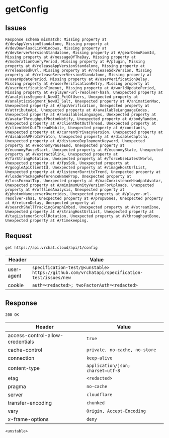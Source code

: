 # getConfig

## Issues
```
Response schema mismatch: Missing property at #/devAppVersionStandalone, Missing property at #/devDownloadLinkWindows, Missing property at #/devServerVersionStandalone, Missing property at #/gearDemoRoomId, Missing property at #/messageOfTheDay, Missing property at #/moderationQueryPeriod, Missing property at #/plugin, Missing property at #/releaseAppVersionStandalone, Missing property at #/releaseSdkUrl, Missing property at #/releaseSdkVersion, Missing property at #/releaseServerVersionStandalone, Missing property at #/userUpdatePeriod, Missing property at #/userVerificationDelay, Missing property at #/userVerificationRetry, Missing property at #/userVerificationTimeout, Missing property at #/worldUpdatePeriod, Missing property at #/player-url-resolver-hash, Unexpected property at #/analyticsSegment_NewUI_PctOfUsers, Unexpected property at #/analyticsSegment_NewUI_Salt, Unexpected property at #/animationMac, Unexpected property at #/apiVerification, Unexpected property at #/attributeApi, Unexpected property at #/availableLanguageCodes, Unexpected property at #/availableLanguages, Unexpected property at #/avatarThroughputPhotonNotify, Unexpected property at #/bodyRandom, Unexpected property at #/clientNetOutThread, Unexpected property at #/clientNetOutThreadMobile, Unexpected property at #/constants, Unexpected property at #/currentPrivacyVersion, Unexpected property at #/disableAVProInProton, Unexpected property at #/disableCaptcha, Unexpected property at #/distanceDeploymentKeyword, Unexpected property at #/economyPauseEnd, Unexpected property at #/economyPauseStart, Unexpected property at #/economyState, Unexpected property at #/extractBlink, Unexpected property at #/farStringRotation, Unexpected property at #/forceUseLatestWorld, Unexpected property at #/fpsSdk, Unexpected property at #/googleApiClientId, Unexpected property at #/imageHostUrlList, Unexpected property at #/listenerBurritoTrend, Unexpected property at #/loaderPackageReferenceNameProp, Unexpected property at #/lossFormatTcp, Unexpected property at #/macCoexistenceHeadpatAvatar, Unexpected property at #/minimumUnityVersionForUploads, Unexpected property at #/offlineAnalysis, Unexpected property at #/photonNameserverOverrides, Unexpected property at #/player-url-resolver-sha1, Unexpected property at #/propBones, Unexpected property at #/returnDelay, Unexpected property at #/searchShellTrackingGraphEmbed, Unexpected property at #/streamZone, Unexpected property at #/stringHostUrlList, Unexpected property at #/tagListenerScrollRotation, Unexpected property at #/throughputBone, Unexpected property at #/timekeeping.
```

## Request
`get https://api.vrchat.cloud/api/1/config`

| Header | Value |
| ------ | ----- |
| user-agent | `specification-test/@<unstable> https://github.com/vrchatapi/specification-test/issues/new` |
| cookie | `auth=<redacted>; twoFactorAuth=<redacted>` |


## Response
`200 OK`

| Header | Value |
| ------ | ----- |
| access-control-allow-credentials | `true` |
| cache-control | `private, no-cache, no-store` |
| connection | `keep-alive` |
| content-type | `application/json; charset=utf-8` |
| etag | `<redacted>` |
| pragma | `no-cache` |
| server | `cloudflare` |
| transfer-encoding | `chunked` |
| vary | `Origin, Accept-Encoding` |
| x-frame-options | `deny` |

```jsonc
<unstable>
```
